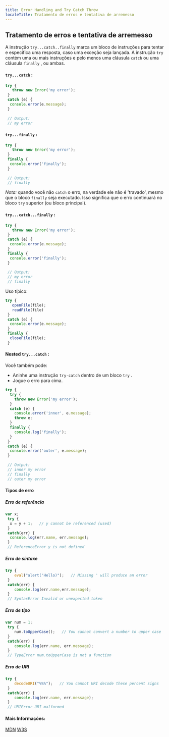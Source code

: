 ```yaml
---
title: Error Handling and Try Catch Throw
localeTitle: Tratamento de erros e tentativa de arremesso
---
```

## Tratamento de erros e tentativa de arremesso

A instrução `try...catch..finally` marca um bloco de instruções para tentar e especifica uma resposta, caso uma exceção seja lançada. A instrução `try` contém uma ou mais instruções e pelo menos uma cláusula `catch` ou uma cláusula `finally` , ou ambas.

#### `try...catch` :

```javascript
try { 
   throw new Error('my error'); 
 } 
 catch (e) { 
  console.error(e.message); 
 } 
 
 // Output: 
 // my error 
```

#### `try...finally` :

```javascript
try { 
   throw new Error('my error'); 
 } 
 finally { 
  console.error('finally'); 
 } 
 
 // Output: 
 // finally 
```

_Nota:_ quando você não `catch` o erro, na verdade ele não é 'travado', mesmo que o bloco `finally` seja executado. Isso significa que o erro continuará no bloco `try` superior (ou bloco principal).

#### `try...catch...finally` :

```javascript
try { 
   throw new Error('my error'); 
 } 
 catch (e) { 
  console.error(e.message); 
 } 
 finally { 
  console.error('finally'); 
 } 
 
 // Output: 
 // my error 
 // finally 
```

Uso típico:

```javascript
try { 
   openFile(file); 
   readFile(file) 
 } 
 catch (e) { 
  console.error(e.message); 
 } 
 finally { 
  closeFile(file); 
 } 
```

#### Nested `try...catch` :

Você também pode:

*   Aninhe uma instrução `try-catch` dentro de um bloco `try` .
*   Jogue o erro para cima.

```javascript
try { 
  try { 
    throw new Error('my error'); 
  } 
  catch (e) { 
    console.error('inner', e.message); 
    throw e; 
  } 
  finally { 
    console.log('finally'); 
  } 
 } 
 catch (e) { 
  console.error('outer', e.message); 
 } 
 
 // Output: 
 // inner my error 
 // finally 
 // outer my error 
```

#### Tipos de erro

##### Erro de referência

```javascript
var x; 
 try { 
  x = y + 1;   // y cannot be referenced (used) 
 } 
 catch(err) { 
  console.log(err.name, err.message); 
 } 
 // ReferenceError y is not defined 
```

##### Erro de sintaxe

```javascript
try { 
    eval("alert('Hello)");   // Missing ' will produce an error 
 } 
 catch(err) { 
    console.log(err.name,err.message); 
 } 
 // SyntaxError Invalid or unexpected token 
```

##### Erro de tipo

```javascript
var num = 1; 
 try { 
    num.toUpperCase();   // You cannot convert a number to upper case 
 } 
 catch(err) { 
    console.log(err.name, err.message); 
 } 
 // TypeError num.toUpperCase is not a function 
```

##### Erro de URI

```javascript
try { 
    decodeURI("%%%");   // You cannot URI decode these percent signs 
 } 
 catch(err) { 
    console.log(err.name, err.message); 
 } 
 // URIError URI malformed 
```

#### Mais Informações:

[MDN](https://developer.mozilla.org/en-US/docs/Web/JavaScript/Reference/Statements/try…catch) [W3S](https://www.w3schools.com/js/js_errors.asp)